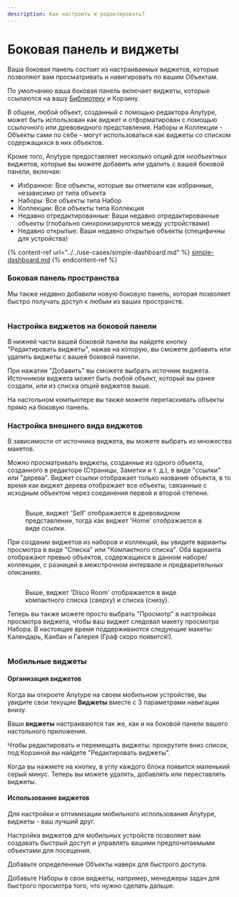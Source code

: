 ```yaml
---
description: Как настроить и редактировать?
---
```


# Боковая панель и виджеты

Ваша боковая панель состоит из настраиваемых виджетов, которые позволяют вам просматривать и навигировать по вашим Объектам.

По умолчанию ваша боковая панель включает виджеты, которые ссылаются на вашу [Библиотеку](../anytype-library.md) и Корзину.

В общем, _любой_ объект, созданный с помощью редактора Anytype, может быть использован как виджет и отформатирован с помощью ссылочного или древовидного представления. Наборы и Коллекции - Объекты сами по себе - могут использоваться как виджеты со списком содержащихся в них объектов.

Кроме того, Anytype предоставляет несколько опций для _необъектных_ виджетов, которые вы можете добавить или удалить с вашей боковой панели, включая:

* Избранное: Все объекты, которые вы отметили как избранные, независимо от типа объекта
* Наборы: Все объекты типа Набор
* Коллекции: Все объекты типа Коллекция
* Недавно отредактированные: Ваши недавно отредактированные объекты (глобально синхронизируются между устройствами)
* Недавно открытые: Ваши недавно открытые объекты (специфичны для устройства)

{% content-ref url="../../use-cases/simple-dashboard.md" %}
[simple-dashboard.md](../../use-cases/simple-dashboard.md)
{% endcontent-ref %}

### Боковая панель пространства

Мы также недавно добавили новую боковую панель, которая позволяет быстро получать доступ к любым из ваших пространств.

<figure><img src="../../.gitbook/assets/6b445a809efbd412d62e452d483491e11811bf1a.jpeg" alt=""><figcaption></figcaption></figure>

### Настройка виджетов на боковой панели

В нижней части вашей боковой панели вы найдете кнопку "Редактировать виджеты", нажав на которую, вы сможете добавить или удалить виджеты с вашей боковой панели.

При нажатии "Добавить" вы сможете выбрать источник виджета. Источником виджета может быть любой объект, который вы ранее создали, или из списка опций виджетов выше.

На настольном компьютере вы также можете перетаскивать объекты прямо на боковую панель.

### Настройка внешнего вида виджетов

В зависимости от источника виджета, вы можете выбрать из множества макетов.

Можно просматривать виджеты, созданные из одного объекта, созданного в редакторе (Страницы, Заметки и т. д.), в виде "ссылки" или "дерева". Виджет ссылки отображает только название объекта, в то время как виджет дерева отображает все объекты, связанные с исходным объектом через соединения первой и второй степени.

<figure><img src="../../.gitbook/assets/Screenshot 2023-08-18 at 09.01.31.png" alt=""><figcaption><p>Выше, виджет 'Self' отображается в древовидном представлении, тогда как виджет 'Home' отображается в виде ссылки.</p></figcaption></figure>

При создании виджетов из наборов и коллекций, вы увидите варианты просмотра в виде "Списка" или "Компактного списка". Оба варианта отображают превью объектов, содержащихся в данном наборе/коллекции, с разницей в межстрочном интервале и предварительных описаниях.

<figure><img src="../../.gitbook/assets/Screenshot 2023-08-18 at 09.08.53 (1).png" alt=""><figcaption><p>Выше, виджет 'Disco Room' отображается в виде компактного списка (сверху) и списка (снизу).</p></figcaption></figure>

Теперь вы также можете просто выбрать "Просмотр" в настройках просмотра виджета, чтобы ваш виджет следовал макету просмотра Набора. В настоящее время поддерживаются следующие макеты: Календарь, Канбан и Галерея (Граф скоро появится!).&#x20;

<figure><img src="../../.gitbook/assets/e470b74a31cba9b89fb8f3f4adeadb22149b3a92.jpeg" alt=""><figcaption></figcaption></figure>

### Мобильные виджеты

#### Организация виджетов

Когда вы откроете Anytype на своем мобильном устройстве, вы увидите свои текущие **Виджеты** вместе с 3 параметрами навигации внизу.

Ваши **виджеты** настраиваются так же, как и на боковой панели вашего настольного приложения.

Чтобы редактировать и перемещать виджеты: прокрутите вниз список, под Корзиной вы найдете "Редактировать виджеты".

Когда вы нажмете на кнопку, в углу каждого блока появится маленький серый минус. Теперь вы можете удалять, добавлять или переставлять виджеты.

#### Использование виджетов

Для настройки и оптимизации мобильного использования Anytype, виджеты - ваш лучший друг.

Настройка виджетов для мобильных устройств позволяет вам создавать быстрый доступ и управлять вашими предпочитаемыми объектами для посещения.

Добавьте определенные Объекты наверх для быстрого доступа.

Добавьте Наборы в свои виджеты, например, менеджеры задач для быстрого просмотра того, что нужно сделать дальше.
